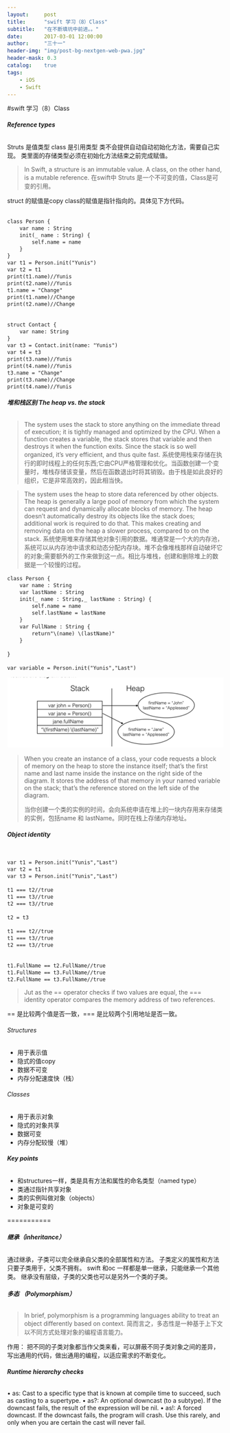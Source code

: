 ```yaml
---
layout:     post
title:      "swift 学习（8）Class"
subtitle:   "在不断填坑中前进。。"
date:       2017-03-01 12:00:00
author:     "三十一"
header-img: "img/post-bg-nextgen-web-pwa.jpg"
header-mask: 0.3
catalog:    true
tags:
    - iOS
    - Swift
---
```

#swift 学习（8）Class

###### **Reference types**
Struts 是值类型  class 是引用类型
类不会提供自动自动初始化方法，需要自己实现。
类里面的存储类型必须在初始化方法结束之前完成赋值。
> In Swift, a structure is an immutable value. A class, on the other hand, is a mutable reference.
> 在swift中 Struts 是一个不可变的值，Class是可变的引用。

struct 的赋值是copy  class的赋值是指针指向的。具体见下方代码。



```

class Person {
    var name : String
    init(_ name : String) {
        self.name = name
    }
}
var t1 = Person.init("Yunis")
var t2 = t1
print(t1.name)//Yunis
print(t2.name)//Yunis
t1.name = "Change"
print(t1.name)//Change
print(t2.name)//Change


struct Contact {
    var name: String
}
var t3 = Contact.init(name: "Yunis")
var t4 = t3
print(t3.name)//Yunis
print(t4.name)//Yunis
t3.name = "Change"
print(t3.name)//Change
print(t4.name)//Yunis
```


###### **堆和栈区别 The heap vs. the stack**
> The system uses the stack to store anything on the immediate thread of execution; it is tightly managed and optimized by the CPU. When a function creates a variable, the stack stores that variable and then destroys it when the function exits. Since the stack is so well organized, it’s very efficient, and thus quite fast.
> 系统使用栈来存储在执行的即时线程上的任何东西;它由CPU严格管理和优化。当函数创建一个变量时，堆栈存储该变量，然后在函数退出时将其销毁。由于栈是如此良好的组织，它是非常高效的，因此相当快。



> The system uses the heap to store data referenced by other objects. The heap is generally a large pool of memory from which the system can request and dynamically allocate blocks of memory. The heap doesn’t automatically destroy its objects like the stack does; additional work is required to do that. This makes creating and removing data on the heap a slower process, compared to on the stack.
> 系统使用堆来存储其他对象引用的数据。堆通常是一个大的内存池，系统可以从内存池中请求和动态分配内存块。堆不会像堆栈那样自动破坏它的对象;需要额外的工作来做到这一点。相比与堆栈，创建和删除堆上的数据是一个较慢的过程。


```
class Person {
    var name : String
    var lastName : String
    init(_ name : String,_ lastName : String) {
        self.name = name
        self.lastName = lastName
    }
    var FullName : String {
        return"\(name) \(lastName)"
    }
    
}

var variable = Person.init("Yunis","Last")
```
![](/media/14882645981379/14882717990005.jpg)

> When you create an instance of a class, your code requests a block of memory on the heap to store the instance itself; that’s the first name and last name inside the instance on the right side of the diagram. It stores the address of that memory in your named variable on the stack; that’s the reference stored on the left side of the diagram.
> 
> 当你创建一个类的实例的时间，会向系统申请在堆上的一块内存用来存储类的实例，包括name 和 lastName。同时在栈上存储内存地址。

###### **Object identity**

```

var t1 = Person.init("Yunis","Last")
var t2 = t1
var t3 = Person.init("Yunis","Last")

t1 === t2//true
t1 === t3//true
t2 === t3//true

t2 = t3

t1 === t2//true
t1 === t3//true
t2 === t3//true


t1.FullName == t2.FullName//true
t1.FullName == t3.FullName//true
t2.FullName == t3.FullName//true

```

> Jut as the == operator checks if two values are equal, the === identity operator
compares the memory address of two references.
>

== 是比较两个值是否一致，=== 是比较两个引用地址是否一致。 


###### Structures
* 用于表示值
* 隐式的值copy
* 数据不可变
* 内存分配速度快（栈）

###### Classes
* 用于表示对象
* 隐式的对象共享
* 数据可变
* 内存分配较慢（堆）

###### **Key points**

* 和structures一样，类是具有方法和属性的命名类型（named type）
* 类通过指针共享对象
* 类的实例叫做对象（objects）
* 对象是可变的

===========

###### **继承（inheritance）**

通过继承，子类可以完全继承自父类的全部属性和方法。
子类定义的属性和方法只要子类用于，父类不拥有。
swift 和oc 一样都是单一继承，只能继承一个其他类。
继承没有层级，子类的父类也可以是另外一个类的子类。
###### **多态 （Polymorphism）**
> In brief, polymorphism is a programming languages ability to treat an object differently based on context.
> 简而言之，多态性是一种基于上下文以不同方式处理对象的编程语言能力。

作用：
把不同的子类对象都当作父类来看，可以屏蔽不同子类对象之间的差异，写出通用的代码，做出通用的编程，以适应需求的不断变化。


###### **Runtime hierarchy checks**

• as: Cast to a specific type that is known at compile time to succeed, such as casting to a supertype.
• as?: An optional downcast (to a subtype). If the downcast fails, the result of the expression will be nil.
• as!: A forced downcast. If the downcast fails, the program will crash. Use this rarely, and only when you are certain the cast will never fail.


